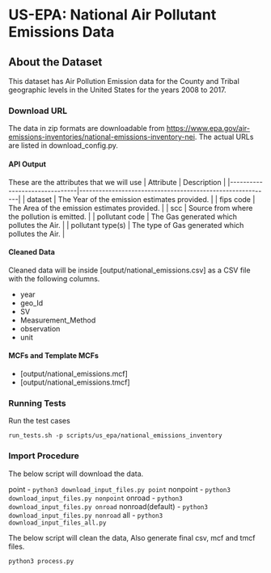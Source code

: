 # US-EPA: National Air Pollutant Emissions Data

## About the Dataset
This dataset has Air Pollution Emission data for the County and Tribal geographic levels in the United States for the years 2008 to 2017.


### Download URL
The data in zip formats are downloadable from https://www.epa.gov/air-emissions-inventories/national-emissions-inventory-nei.
The actual URLs are listed in download_config.py.


#### API Output
These are the attributes that we will use
| Attribute      				| Description                                               |
|-------------------------------|-----------------------------------------------------------|
| dataset       					| The Year of the emission estimates provided. 				|
| fips code     					| The Area of the emission estimates provided. 				|
| scc   	        | Source from where the pollution is emitted.               |
| pollutant code   				    | The Gas generated which pollutes the Air. 			    |
| pollutant type(s)   				    | The type of Gas generated which pollutes the Air. 			    |

#### Cleaned Data
Cleaned data will be inside [output/national_emissions.csv] as a CSV file with the following columns.

- year
- geo_Id
- SV
- Measurement_Method
- observation
- unit


#### MCFs and Template MCFs
- [output/national_emissions.mcf]
- [output/national_emissions.tmcf]


### Running Tests

Run the test cases

`run_tests.sh -p scripts/us_epa/national_emissions_inventory`


### Import Procedure

The below script will download the data.

point - `python3 download_input_files.py point`
nonpoint - `python3 download_input_files.py nonpoint`
onroad - `python3 download_input_files.py onroad`
nonroad(default) - `python3 download_input_files.py nonroad`
all - `python3 download_input_files_all.py`

The below script will clean the data, Also generate final csv, mcf and tmcf files.

`python3 process.py`